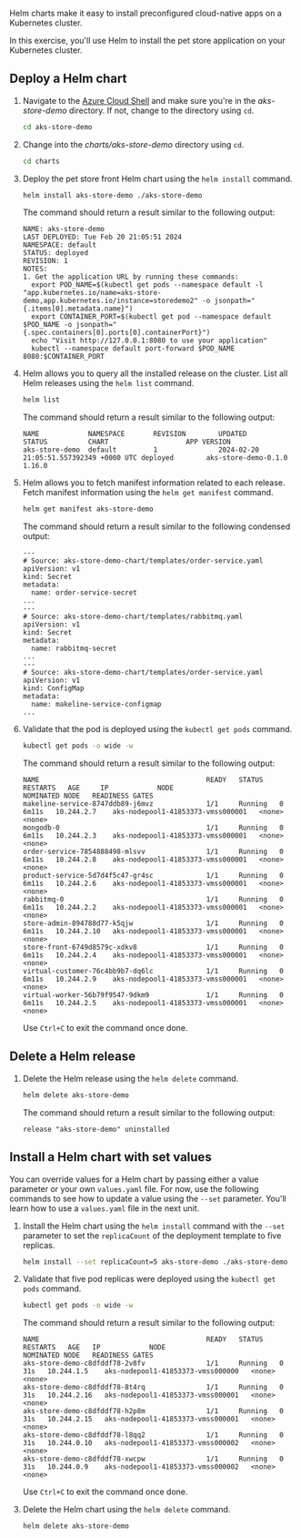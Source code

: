 Helm charts make it easy to install preconfigured cloud-native apps on a Kubernetes cluster.

In this exercise, you'll use Helm to install the pet store application on your Kubernetes cluster.

## Deploy a Helm chart

1. Navigate to the [Azure Cloud Shell](https://shell.azure.com) and make sure you're in the *aks-store-demo* directory. If not, change to the directory using `cd`.

    ```bash
    cd aks-store-demo
    ```

2. Change into the *charts/aks-store-demo* directory using `cd`.

    ```bash
    cd charts
    ```

3. Deploy the pet store front Helm chart using the `helm install` command.

    ```bash
    helm install aks-store-demo ./aks-store-demo
    ```

    The command should return a result similar to the following output:

    ```output
    NAME: aks-store-demo
    LAST DEPLOYED: Tue Feb 20 21:05:51 2024
    NAMESPACE: default
    STATUS: deployed
    REVISION: 1
    NOTES:
    1. Get the application URL by running these commands:
      export POD_NAME=$(kubectl get pods --namespace default -l "app.kubernetes.io/name=aks-store-demo,app.kubernetes.io/instance=storedemo2" -o jsonpath="{.items[0].metadata.name}")
      export CONTAINER_PORT=$(kubectl get pod --namespace default $POD_NAME -o jsonpath="{.spec.containers[0].ports[0].containerPort}")
      echo "Visit http://127.0.0.1:8080 to use your application"
      kubectl --namespace default port-forward $POD_NAME 8080:$CONTAINER_PORT
    ```

4. Helm allows you to query all the installed release on the cluster. List all Helm releases using the `helm list` command.

    ```bash
    helm list
    ```

    The command should return a result similar to the following output:

    ```output
    NAME            NAMESPACE       REVISION        UPDATED                                 STATUS          CHART                   APP VERSION
    aks-store-demo  default         1               2024-02-20 21:05:51.557392349 +0000 UTC deployed        aks-store-demo-0.1.0    1.16.0
    ```

5. Helm allows you to fetch manifest information related to each release. Fetch manifest information using the `helm get manifest` command.

    ```bash
    helm get manifest aks-store-demo
    ```

    The command should return a result similar to the following condensed output:

    ```output
    ---
    # Source: aks-store-demo-chart/templates/order-service.yaml
    apiVersion: v1
    kind: Secret
    metadata:
      name: order-service-secret
    ...
    ---
    # Source: aks-store-demo-chart/templates/rabbitmq.yaml
    apiVersion: v1
    kind: Secret
    metadata:
      name: rabbitmq-secret
    ...
    ---
    # Source: aks-store-demo-chart/templates/order-service.yaml
    apiVersion: v1
    kind: ConfigMap
    metadata:
      name: makeline-service-configmap
    ...
    ```

6. Validate that the pod is deployed using the `kubectl get pods` command.

    ```bash
    kubectl get pods -o wide -w
    ```

    The command should return a result similar to the following output:

    ```output
    NAME                                         READY   STATUS    RESTARTS   AGE     IP            NODE                                NOMINATED NODE   READINESS GATES
    makeline-service-8747ddb89-j6mvz             1/1     Running   0          6m11s   10.244.2.7    aks-nodepool1-41853373-vmss000001   <none>           <none>
    mongodb-0                                    1/1     Running   0          6m11s   10.244.2.3    aks-nodepool1-41853373-vmss000001   <none>           <none>
    order-service-7854888498-mlsvv               1/1     Running   0          6m11s   10.244.2.8    aks-nodepool1-41853373-vmss000001   <none>           <none>
    product-service-5d7d4f5c47-gr4sc             1/1     Running   0          6m11s   10.244.2.6    aks-nodepool1-41853373-vmss000001   <none>           <none>
    rabbitmq-0                                   1/1     Running   0          6m11s   10.244.2.2    aks-nodepool1-41853373-vmss000001   <none>           <none>
    store-admin-894788d77-k5qjw                  1/1     Running   0          6m11s   10.244.2.10   aks-nodepool1-41853373-vmss000001   <none>           <none>
    store-front-6749d8579c-xdkv8                 1/1     Running   0          6m11s   10.244.2.4    aks-nodepool1-41853373-vmss000001   <none>           <none>
    virtual-customer-76c4bb9b7-dq6lc             1/1     Running   0          6m11s   10.244.2.9    aks-nodepool1-41853373-vmss000001   <none>           <none>
    virtual-worker-56b79f9547-9dkm9              1/1     Running   0          6m11s   10.244.2.5    aks-nodepool1-41853373-vmss000001   <none>           <none>
    ```

    Use `Ctrl+C` to exit the command once done.

## Delete a Helm release

1. Delete the Helm release using the `helm delete` command.

    ```bash
    helm delete aks-store-demo
    ```

    The command should return a result similar to the following output:

    ```output
    release "aks-store-demo" uninstalled
    ```

## Install a Helm chart with set values

You can override values for a Helm chart by passing either a value parameter or your own `values.yaml` file. For now, use the following commands to see how to update a value using the `--set` parameter. You'll learn how to use a `values.yaml` file in the next unit.

1. Install the Helm chart using the `helm install` command with the `--set` parameter to set the `replicaCount` of the deployment template to five replicas.

    ``` bash
    helm install --set replicaCount=5 aks-store-demo ./aks-store-demo
    ```

2. Validate that five pod replicas were deployed using the `kubectl get pods` command.

    ```bash
    kubectl get pods -o wide -w
    ```

    The command should return a result similar to the following output:

    ```output
    NAME                                         READY   STATUS     RESTARTS   AGE   IP            NODE                                NOMINATED NODE   READINESS GATES
    aks-store-demo-c8dfddf78-2v8fv               1/1     Running   0          31s   10.244.1.5    aks-nodepool1-41853373-vmss000000   <none>           <none>
    aks-store-demo-c8dfddf78-8t4rq               1/1     Running   0          31s   10.244.2.16   aks-nodepool1-41853373-vmss000001   <none>           <none>
    aks-store-demo-c8dfddf78-h2p8m               1/1     Running   0          31s   10.244.2.15   aks-nodepool1-41853373-vmss000001   <none>           <none>
    aks-store-demo-c8dfddf78-l8qq2               1/1     Running   0          31s   10.244.0.10   aks-nodepool1-41853373-vmss000002   <none>           <none>
    aks-store-demo-c8dfddf78-xwcpw               1/1     Running   0          31s   10.244.0.9    aks-nodepool1-41853373-vmss000002   <none>           <none>
    ```

    Use `Ctrl+C` to exit the command once done.

3. Delete the Helm chart using the `helm delete` command.

    ```bash
    helm delete aks-store-demo
    ```
